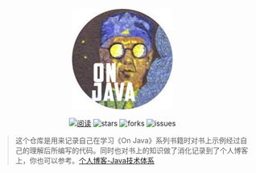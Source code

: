 <div align="center">
    <p>
        <a href="https://javaguide.cn/about-the-author/zhishixingqiu-two-years.html">
            <img src="./01-assets/onjava8.jpg" style="margin: 0 auto; width: 200px;" />
        </a>
    </p>
    <p>
        <a href="https://www.markuszhang.com/zhi-shi-ti-xi.html"><img src="https://img.shields.io/badge/阅读-read-brightgreen.svg" alt="阅读" /></a>
        <img src="https://img.shields.io/github/stars/markuszcl99/OnJava8-Examples" alt="stars" />
        <img src="https://img.shields.io/github/forks/markuszcl99/OnJava8-Examples" alt="forks" />
        <img src="https://img.shields.io/github/issues/markuszcl99/OnJava8-Examples" alt="issues" />
    </p>
</div>

> 这个仓库是用来记录自己在学习《On Java》系列书籍时对书上示例经过自己的理解后所编写的代码。同时也对书上的知识做了消化记录到了个人博客上，你也可以参考。[个人博客-Java技术体系](https://markuszhang.com/zhi-shi-ti-xi.html)
